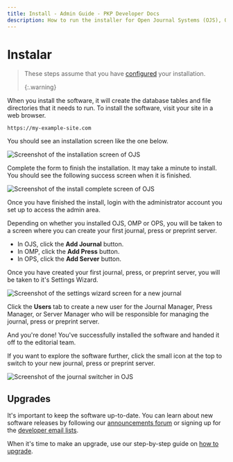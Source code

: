 ```yaml
---
title: Install - Admin Guide - PKP Developer Docs
description: How to run the installer for Open Journal Systems (OJS), Open Monograph Press (OPS) or Open Preprint Systems (OPS).
---
```


# Instalar

> These steps assume that you have [configured](./configure) your installation. 
> 
> {:.warning}

When you install the software, it will create the database tables and file directories that it needs to run. To install the software, visit your site in a web browser.

```
https://my-example-site.com
```

You should see an installation screen like the one below.

![Screenshot of the installation screen of OJS](./assets/install-start.png)

Complete the form to finish the installation. It may take a minute to install. You should see the following success screen when it is finished.

![Screenshot of the install complete screen of OJS](./assets/install-complete.png)

Once you have finished the install, login with the administrator account you set up to access the admin area.

Depending on whether you installed OJS, OMP or OPS, you will be taken to a screen where you can create your first journal, press or preprint server.

- In OJS, click the **Add Journal** button.
- In OMP, click the **Add Press** button.
- In OPS, click the **Add Server** button.

Once you have created your first journal, press, or preprint server, you will be taken to it's Settings Wizard.

![Screenshot of the settings wizard screen for a new journal](./assets/settings-wizard.png)

Click the **Users** tab to create a new user for the Journal Manager, Press Manager, or Server Manager who will be responsible for managing the journal, press or preprint server.

And you're done! You've successfully installed the software and handed it off to the editorial team.

If you want to explore the software further, click the small icon at the top to switch to your new journal, press or preprint server.

![Screenshot of the journal switcher in OJS](./assets/settings-wizard-context-switcher.png)

## Upgrades

It's important to keep the software up-to-date. You can learn about new software releases by following our [announcements forum](https://forum.pkp.sfu.ca/c/announcements/10) or signing up for the [developer email lists](https://lists.publicknowledgeproject.org/lists/).

When it's time to make an upgrade, use our step-by-step guide on [how to upgrade](/dev/upgrade-guide/en/).
